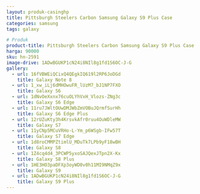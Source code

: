 ```yaml
---
layout: produk-casinghp
title: Pittsburgh Steelers Carbon Samsung Galaxy S9 Plus Case
categories: samsung
tags: galaxy

# Produk
product-title: Pittsburgh Steelers Carbon Samsung Galaxy S9 Plus Case
harga: 90000
sku: hn-2591
image-drive: 1ADwBGUKP1cN24i8NIl8g1fd1S6OC-J-G
gallery:
  - url: 16fVBWEiQCixQ4QEgkIQ619l2RP6JoDGd
    title: Galaxy Note 8
  - url: 1_xw_iLj6dMHOwuFR_lUzM7_bJ1NP7FXO
    title: Galaxy S6
  - url: 1dNvOeXxnx76cuOLYhVxH_Vlozs-ZNg3c
    title: Galaxy S6 Edge
  - url: 11ru7JWltOUwDMJWbZmVOBuJQrmfSurHh
    title: Galaxy S6 Edge Plus
  - url: 12rUZuKty3h4KrsvkAfr0ruu4OuWDleMW
    title: Galaxy S7
  - url: 11yCNp5MCuVRHo-L-Ym_p6WSgb-IFw57T
    title: Galaxy S7 Edge
  - url: 1d8roCMMPZtimlU_MDuTk7LPb9yF18wBH
    title: Galaxy S8
  - url: 1Z4cq4d4_3PCWP5yxoSAJQexJTpn2X-Kx
    title: Galaxy S8 Plus
  - url: 1HE3HO3paDFXp3oyWD0v0h11MI9NMqZ9x
    title: Galaxy S9
  - url: 1ADwBGUKP1cN24i8NIl8g1fd1S6OC-J-G
    title: Galaxy S9 Plus
---
```

